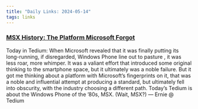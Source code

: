 ```yaml
---
title: "Daily Links: 2024-05-14"
tags: links
---
```


### [MSX History: The Platform Microsoft Forgot](https://tedium.co/2019/01/29/microsoft-msx-history/)

Today in Tedium: When Microsoft revealed that it was finally putting its long-running, if disregarded, Windows Phone line out to pasture , it was less roar, more whimper. It was a valiant effort that introduced some original thinking to the smartphone space, but it ultimately was a noble failure. But it got me thinking about a platform with Microsoft’s fingerprints on it, that was a noble and influential attempt at producing a standard, but ultimately fell into obscurity, with the industry choosing a different path. Today’s Tedium is about the Windows Phone of the ’80s, MSX. (Wait, MSX?) — Ernie @ Tedium